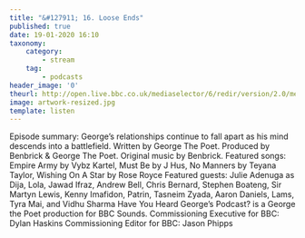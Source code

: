 ```yaml
---
title: "&#127911; 16. Loose Ends"
published: true
date: 19-01-2020 16:10
taxonomy:
    category:
        - stream
    tag:
        - podcasts
header_image: '0'
theurl: http://open.live.bbc.co.uk/mediaselector/6/redir/version/2.0/mediaset/audio-nondrm-download/proto/http/vpid/p07vss2q.mp3
image: artwork-resized.jpg
template: listen
--- 
```

Episode summary: George’s relationships continue to fall apart as his mind descends into a battlefield. Written by George The Poet. Produced by Benbrick & George The Poet. Original music by Benbrick. Featured songs: Empire Army by Vybz Kartel, Must Be by J Hus, No Manners by Teyana Taylor, Wishing On A Star by Rose Royce Featured guests: Julie Adenuga as Dija, Lola, Jawad Ifraz, Andrew Bell, Chris Bernard, Stephen Boateng, Sir Martyn Lewis, Kenny Imafidon, Patrin, Tasneim Zyada, Aaron Daniels, Lams, Tyra Mai, and Vidhu Sharma Have You Heard George’s Podcast? is a George the Poet production for BBC Sounds. Commissioning Executive for BBC: Dylan Haskins Commissioning Editor for BBC: Jason Phipps
